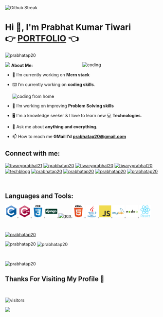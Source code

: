 <img height="202.4" width="1012" alt="Github Streak" src="https://media-fastly.hackerearth.com/media/hackathon/sept-circuits-21/images/3a04cef80f-September-Circuits.gif" data-canonical-src=" " style="max-width:100%;">
<p align="center"> <h1> Hi 👋, I'm Prabhat Kumar Tiwari &emsp; &emsp;👉 <a href="https://prabhatap20.github.io/Prabhat_Portfolio/">PORTFOLIO</a> 👈 </h1></p>
<p align="left"> <img src="https://komarev.com/ghpvc/?username=prabhatap20&label=Profile%20views&color=0e75b6&style=flat" alt="prabhatap20" /> </p>
<img align="right" alt="coding" width="250" src="https://media.giphy.com/media/XcXx0WlV7L9cMKhA6G/giphy.gif">

<img src="https://media.giphy.com/media/WUlplcMpOCEmTGBtBW/giphy.gif" width="40"> **About Me:**

- 🔭 I’m currently working on **Mern stack**


- ⌨️ I’m currently working on **coding skills**.<p> <img align="center" alt="coding from home" src= "https://camo.githubusercontent.com/410dd0b1b800cd1e13965237beee2a32474be978/68747470733a2f2f6d656469612e67697068792e636f6d2f6d656469612f4d3967624264396e6244724f5475314d71782f67697068792e676966" height = 250 width = 300/></p>


- 🌱 I’m working on improving **Problem Solving skills**

- 🖥️ I'm a knowledge seeker & I love to learn new 💻 **Technologies**.

- 💬 Ask me about **anything and everything**.

- 📫 How to reach me **GMail I'd** **prabhatap20@gmail.com**

<h2 align="left">Connect with me:</h2>
<p align="left">
<a href="https://twitter.com/tiwaryprabhat21" target="blank"><img align="center" src="https://raw.githubusercontent.com/rahuldkjain/github-profile-readme-generator/master/src/images/icons/Social/twitter.svg" alt="tiwaryprabhat21" height="30" width="40" /></a>
<a href="https://linkedin.com/in/prabhatap20" target="blank"><img align="center" src="https://raw.githubusercontent.com/rahuldkjain/github-profile-readme-generator/master/src/images/icons/Social/linked-in-alt.svg" alt="prabhatap20" height="30" width="40" /></a>
<a href="https://fb.com/tiwaryprabhat20" target="blank"><img align="center" src="https://raw.githubusercontent.com/rahuldkjain/github-profile-readme-generator/master/src/images/icons/Social/facebook.svg" alt="tiwaryprabhat20" height="30" width="40" /></a>
<a href="https://instagram.com/tiwaryprabhat20" target="blank"><img align="center" src="https://raw.githubusercontent.com/rahuldkjain/github-profile-readme-generator/master/src/images/icons/Social/instagram.svg" alt="tiwaryprabhat20" height="30" width="40" /></a>
<a href="https://www.youtube.com/c/techblogg" target="blank"><img align="center" src="https://raw.githubusercontent.com/rahuldkjain/github-profile-readme-generator/master/src/images/icons/Social/youtube.svg" alt="techblogg" height="30" width="40" /></a>
<a href="https://www.hackerrank.com/prabhatap20" target="blank"><img align="center" src="https://raw.githubusercontent.com/rahuldkjain/github-profile-readme-generator/master/src/images/icons/Social/hackerrank.svg" alt="prabhatap20" height="30" width="40" /></a>
<a href="https://www.leetcode.com/prabhatap20" target="blank"><img align="center" src="https://raw.githubusercontent.com/rahuldkjain/github-profile-readme-generator/master/src/images/icons/Social/leet-code.svg" alt="prabhatap20" height="30" width="40" /></a>
<a href="https://www.hackerearth.com/@prabhatap20" target="blank"><img align="center" src="https://raw.githubusercontent.com/rahuldkjain/github-profile-readme-generator/master/src/images/icons/Social/hackerearth.svg" alt="prabhatap20" height="30" width="40" /></a>
<a href="https://auth.geeksforgeeks.org/user/prabhatap20" target="blank"><img align="center" src="https://raw.githubusercontent.com/rahuldkjain/github-profile-readme-generator/master/src/images/icons/Social/geeks-for-geeks.svg" alt="prabhatap20" height="30" width="40" /></a>
</p>
</br>
<h2 align="left">Languages and Tools:</h2>
<p align="left"> <a href="https://www.cprogramming.com/" target="_blank"> <img src="https://raw.githubusercontent.com/devicons/devicon/master/icons/c/c-original.svg" alt="c" width="40" height="40"/> </a> <a href="https://www.w3schools.com/cpp/" target="_blank"> <img src="https://raw.githubusercontent.com/devicons/devicon/master/icons/cplusplus/cplusplus-original.svg" alt="cplusplus" width="40" height="40"/> </a> <a href="https://www.w3schools.com/css/" target="_blank"> <img src="https://raw.githubusercontent.com/devicons/devicon/master/icons/css3/css3-original-wordmark.svg" alt="css3" width="40" height="40"/> </a> <a href="https://www.djangoproject.com/" target="_blank"> <img src="https://raw.githubusercontent.com/devicons/devicon/master/icons/django/django-original.svg" alt="django" width="40" height="40"/> </a> <a href="https://cloud.google.com" target="_blank"> <img src="https://www.vectorlogo.zone/logos/google_cloud/google_cloud-icon.svg" alt="gcp" width="40" height="40"/> </a> <a href="https://www.w3.org/html/" target="_blank"> <img src="https://raw.githubusercontent.com/devicons/devicon/master/icons/html5/html5-original-wordmark.svg" alt="html5" width="40" height="40"/> </a> <a href="https://www.java.com" target="_blank"> <img src="https://raw.githubusercontent.com/devicons/devicon/master/icons/java/java-original.svg" alt="java" width="40" height="40"/> </a> <a href="https://developer.mozilla.org/en-US/docs/Web/JavaScript" target="_blank"> <img src="https://raw.githubusercontent.com/devicons/devicon/master/icons/javascript/javascript-original.svg" alt="javascript" width="40" height="40"/> </a> <a href="https://www.mysql.com/" target="_blank"> <img src="https://raw.githubusercontent.com/devicons/devicon/master/icons/mysql/mysql-original-wordmark.svg" alt="mysql" width="40" height="40"/> </a> <a href="https://nodejs.org" target="_blank"> <img src="https://raw.githubusercontent.com/devicons/devicon/master/icons/nodejs/nodejs-original-wordmark.svg" alt="nodejs" width="40" height="40"/> </a> <a href="https://reactjs.org/" target="_blank"> <img src="https://raw.githubusercontent.com/devicons/devicon/master/icons/react/react-original-wordmark.svg" alt="react" width="40" height="40"/> </a> </p>
</br>
<p align="left"> <a href="https://github.com/ryo-ma/github-profile-trophy"><img src="https://github-profile-trophy.vercel.app/?username=prabhatap20" alt="prabhatap20" /></a> </p>

<p><img align="left" src="https://github-readme-stats.vercel.app/api/top-langs?username=prabhatap20&show_icons=true&locale=en&layout=compact" alt="prabhatap20" /></p>

<p>&nbsp;<img align="center" src="https://github-readme-stats.vercel.app/api?username=prabhatap20&show_icons=true&locale=en" alt="prabhatap20" /></p>
</br>
<p><img align="center" src="https://github-readme-streak-stats.herokuapp.com/?user=prabhatap20&" alt="prabhatap20" /></p>
 <h2>Thanks For Visiting My Profile 🤗</h2>
</br>

![visitors](https://visitor-badge.glitch.me/badge?page_id=prabhatap20.prabhatap20)

![](https://raw.githubusercontent.com/halfrost/halfrost/master/icons/header_.png)
